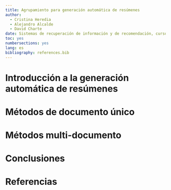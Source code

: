 ```yaml
---
title: Agrupamiento para generación automática de resúmenes
author:
  - Cristina Heredia
  - Alejandro Alcalde
  - David Charte
date: Sistemas de recuperación de información y de recomendación, curso 2017-2018
toc: yes
numbersections: yes
lang: es
bibliography: references.bib
---
```


# Introducción a la generación automática de resúmenes

# Métodos de documento único

# Métodos multi-documento

# Conclusiones

# Referencias
